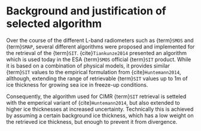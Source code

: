 # Background and justification of selected algorithm


Over the course of the different L-band radiometers such as {term}`SMOS` and {term}`SMAP`, several different algorithms were proposed and implemented for the retrieval of the {term}`SIT`. 
{cite}`Tiankunze2014` presented an algorithm which is used today in the ESA {term}`SMOS` official {term}`SIT` product. While it is based on a combination of physical models, it provides similar {term}`SIT` values to the empirical formulation from {cite}`Huntemann2014`, allthough, extending the range of retrievable {term}`SIT` values up to 1m of ice thickness for growing sea ice in freeze-up conditions.

Consequently, the algorithm used for CIMR {term}`SIT` retrieval is setteled with the emperical variant of {cite}`Huntemann2014`, but also extended to higher ice thicknesses at increased uncertainty. Technically this is achieved by assuming a certain background ice thickness, which has a low weight on the retrieved ice thickness, but enough to prevent it from divergence.
